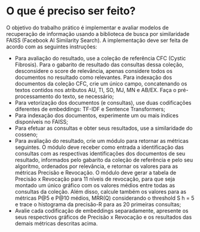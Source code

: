 # O que é preciso ser feito?

O objetivo do trabalho prático é implementar e avaliar modelos de recuperação de informação usando a
biblioteca de busca por similaridade FAISS (Facebook AI Similarity Search). A implementação deve ser feita
de acordo com as seguintes instruções:

- Para avaliação do resultado, use a coleção de referência CFC (Cystic Fibrosis). Para o gabarito de
resultado das consultas dessa coleção, desconsidere o score de relevância, apenas considere todos
os documentos no resultado como relevantes. Para indexação dos documentos da coleção CFC, crie
um único campo, concatenando os textos contidos nos atributos AU, TI, SO, MJ, MN e AB/EX. Faça o
pré-processamento do texto, se necessário;
- Para vetorização dos documentos (e consultas), use duas codificações diferentes de embeddings:
TF-IDF e Sentence Transformers;
- Para indexação dos documentos, experimente um ou mais índices disponíveis no FAISS;
- Para efetuar as consultas e obter seus resultados, use a similaridade do cosseno;
- Para avaliação do resultado, crie um módulo para retornar as métricas seguintes. O módulo deve
receber como entrada a identificação das consultas com as respectivas identificações dos
documentos de seu resultado, informados pelo gabarito da coleção de referência e pelo seu
algoritmo, ordenados por relevância, e retornar os valores para as métricas Precisão e Revocação. O
módulo deve gerar a tabela de Precisão x Revocação para 11 níveis de revocação, para que seja
montado um único gráfico com os valores médios entre todas as consultas da coleção. Além disso,
calcule também os valores para as métricas P@5 e P@10 médios, MRR(Q) considerando o threshold
S h = 5 e trace o histograma da precisão-R para as 20 primeiras consultas;
- Avalie cada codificação de embeddings separadamente, apresente os seus respectivos gráficos de
Precisão x Revocação e os resultados das demais métricas descritas acima.
